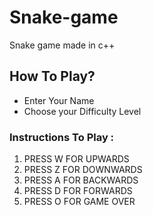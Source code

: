 # Snake-game
Snake game made in c++

## How To Play?
<ul>
  <li>Enter Your Name</li>
  <li>Choose your Difficulty Level</li>
</ul>

### Instructions To Play :
<ol>
  <li>PRESS W FOR UPWARDS</li>
  <li>PRESS Z FOR DOWNWARDS</li>
  <li>PRESS A FOR BACKWARDS</li>
  <li>PRESS D FOR FORWARDS</li>
  <li>PRESS O FOR GAME OVER</li>
</ol>
